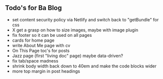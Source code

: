 
## Todo's for Ba Blog

- set content security policy via Netlify and switch back to "getBundle" for css
- X get a grasp on how to size images, maybe with image plugin
- fix footer so it can be used on all pages
- cards for home page
- write About Me page with cv
- On This Page toc's for posts
- Jazz page (first "living doc" page) maybe data-driven?
- fix tab/space madness
- shrink body width back down to 40em and make the code blocks wider
- more top margin in post headings
